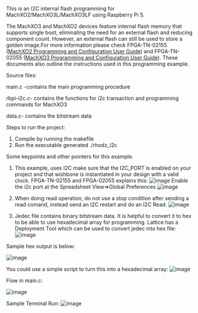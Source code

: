 This is an I2C internal flash programming for MachXO2/MachXO3L/MachXO3LF using Raspberry Pi 5.

The MachXO3 and MachXO2 devices feature internal flash memory that supports single boot, eliminating the need for an external flash and reducing component count. However, an external flash can still be used to store a golden image.For more information
please check FPGA-TN-02155 ([MachXO2 Programming and Configuration User Guide](https://www.latticesemi.com/view_document?document_id=39085)) and FPGA-TN-02055 ([MachXO3 Programming and Configuration User Guide](https://www.latticesemi.com/view_document?document_id=50123)).
These documents also outline the instructions used in this programming example.

Source files:

main.c -contains the main programming procedure

rbpi-i2c.c- contains the functions for i2c transaction and programming commands for MachXO3

data.c- contains the bitstream data


Steps to run the project: 

1. Compile by running the makefile
2. Run the executable generated ./rhodz_i2c

Some keypoints and other pointers for this example. 

1. This example, uses I2C make sure that the I2C_PORT is enabled on your project and that wishbone is instantiated in your design with a valid clock. FPGA-TN-02155 and FPGA-02055 explains this:
![image](https://github.com/user-attachments/assets/59011226-2374-469c-b09c-764dd91350a6)
Enable the i2c port at the Spreadsheet View=>Global Preferences
![image](https://github.com/user-attachments/assets/bb1da39e-55c9-458d-8f70-6490e9a5cbb4)

2. When doing read operation, do not use a stop condition after sending a read comand, instead send an I2C restart and do an I2C Read:
![image](https://github.com/user-attachments/assets/fdb4821e-2f62-49c3-97db-86db4a3f750a)


3.  Jedec file contains binary bitstream data. It is helpful to convert it to hex to be able to use hexadecimal array for programming. Lattice has a Deployment Tool which can be used to convert jedec into hex file:
   ![image](https://github.com/user-attachments/assets/d6d42e34-0e62-4db6-812e-4f32163a7bed)

Sample hex output is below:

![image](https://github.com/user-attachments/assets/b8b0a46a-594c-480d-b277-9d0650d59acb)

You could use a simple script to turn this into a hexadecimal array:
![image](https://github.com/user-attachments/assets/dd8faefe-c209-4f83-ac28-e14e0e8a349f)

Flow in main.c:

![image](https://github.com/user-attachments/assets/6b1f75c6-83cc-41bc-a1d4-bae2691cf4dd)

Sample Terminal Run:
![image](https://github.com/user-attachments/assets/ff8fc970-c4b6-4cd5-9377-b3cdc39a92fe)

